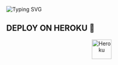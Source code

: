 ![Typing SVG](https://readme-typing-svg.herokuapp.com/?lines=Salam+Mən+Rahid!)
</p></p>




## DEPLOY ON HEROKU 🚀

<p align="center"><a href="https://heroku.com/deploy?template= https://github.com/Vusaldi/s-zbot"><img align="center" alt="Heroku" width="52px" src="https://www.nicepng.com/png/full/223-2233246_heroku-logo-salesforce-heroku.png"></p>
